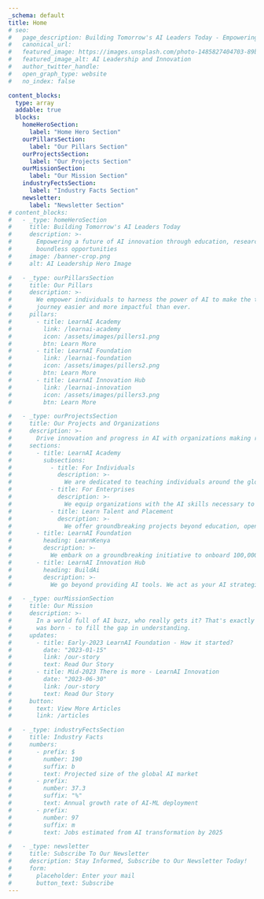 ```yaml
---
_schema: default
title: Home
# seo:
#   page_description: Building Tomorrow's AI Leaders Today - Empowering future AI innovation
#   canonical_url:
#   featured_image: https://images.unsplash.com/photo-1485827404703-89b55fcc595e
#   featured_image_alt: AI Leadership and Innovation
#   author_twitter_handle:
#   open_graph_type: website
#   no_index: false

content_blocks:
  type: array
  addable: true
  blocks:
    homeHeroSection:
      label: "Home Hero Section"
    ourPillarsSection:
      label: "Our Pillars Section"
    ourProjectsSection:
      label: "Our Projects Section"
    ourMissionSection:
      label: "Our Mission Section"
    industryFectsSection:
      label: "Industry Facts Section"
    newsletter:
      label: "Newsletter Section"
# content_blocks:
#   - _type: homeHeroSection
#     title: Building Tomorrow's AI Leaders Today
#     description: >-
#       Empowering a future of AI innovation through education, research, and unlocking
#       boundless opportunities
#     image: /banner-crop.png
#     alt: AI Leadership Hero Image

#   - _type: ourPillarsSection
#     title: Our Pillars
#     description: >-
#       We empower individuals to harness the power of AI to make the transformation
#       journey easier and more impactful than ever.
#     pillars:
#       - title: LearnAI Academy
#         link: /learnai-academy
#         icon: /assets/images/pillers1.png
#         btn: Learn More
#       - title: LearnAI Foundation
#         link: /learnai-foundation
#         icon: /assets/images/pillers2.png
#         btn: Learn More
#       - title: LearnAI Innovation Hub
#         link: /learnai-innovation
#         icon: /assets/images/pillers3.png
#         btn: Learn More

#   - _type: ourProjectsSection
#     title: Our Projects and Organizations
#     description: >-
#       Drive innovation and progress in AI with organizations making real contributions at a time.
#     sections:
#       - title: LearnAI Academy
#         subsections:
#           - title: For Individuals
#             description: >-
#               We are dedicated to teaching individuals around the globe AI skills that are in high demand in today's and tomorrow's job markets.
#           - title: For Enterprises
#             description: >-
#               We equip organizations with the AI skills necessary to stay competitive in an ever-evolving business landscape.
#           - title: Learn Talent and Placement
#             description: >-
#               We offer groundbreaking projects beyond education, opening the door for students directly to higher-paying job opportunities.
#       - title: LearnAI Foundation
#         heading: LearnKenya
#         description: >-
#           We embark on a groundbreaking initiative to onboard 100,000 Kenyan students to our e-learning platform, equipping them with essential skills for better job opportunities and economic growth:
#       - title: LearnAI Innovation Hub
#         heading: BuildAi
#         description: >-
#           We go beyond providing AI tools. We act as your AI strategist, educator, and guide, empowering your business to leverage AI as a strategic asset to enhance operational efficiency and performance:

#   - _type: ourMissionSection
#     title: Our Mission
#     description: >-
#       In a world full of AI buzz, who really gets it? That's exactly why LearnAI
#       was born - to fill the gap in understanding.
#     updates:
#       - title: Early-2023 LearnAI Foundation - How it started?
#         date: "2023-01-15"
#         link: /our-story
#         text: Read Our Story
#       - title: Mid-2023 There is more - LearnAI Innovation
#         date: "2023-06-30"
#         link: /our-story
#         text: Read Our Story
#     button:
#       text: View More Articles
#       link: /articles

#   - _type: industryFectsSection
#     title: Industry Facts
#     numbers:
#       - prefix: $
#         number: 190
#         suffix: b
#         text: Projected size of the global AI market
#       - prefix:
#         number: 37.3
#         suffix: "%"
#         text: Annual growth rate of AI-ML deployment
#       - prefix:
#         number: 97
#         suffix: m
#         text: Jobs estimated from AI transformation by 2025

#   - _type: newsletter
#     title: Subscribe To Our Newsletter
#     description: Stay Informed, Subscribe to Our Newsletter Today!
#     form:
#       placeholder: Enter your mail
#       button_text: Subscribe
---
```

